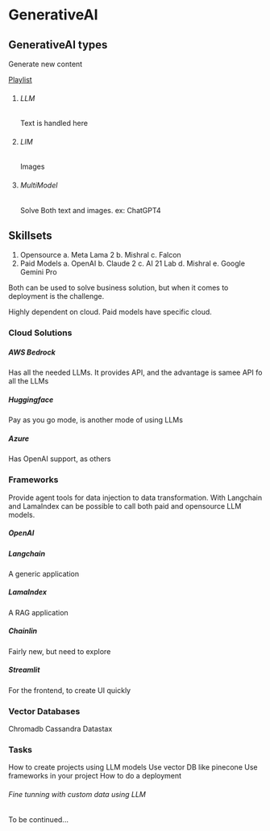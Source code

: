 # GenerativeAI

## GenerativeAI types

Generate new content

[Playlist](https://github.com/krishnaik06/Roadmap-To-Learn-Generative-AI-In-2024)

1. ###### LLM
   Text is handled here
2. ###### LIM
   Images
3. ###### MultiModel
   Solve Both text and images. ex: ChatGPT4

## Skillsets

1. Opensource
   a. Meta Lama 2
   b. Mishral
   c. Falcon
2. Paid Models
   a. OpenAI
   b. Claude 2
   c. AI 21 Lab
   d. Mishral
   e. Google Gemini Pro

Both can be used to solve business solution, but when it comes to deployment is the challenge.

Highly dependent on cloud. Paid models have specific cloud.

### Cloud Solutions

##### AWS Bedrock

Has all the needed LLMs. It provides API, and the advantage is samee API fo all the LLMs

##### Huggingface

Pay as you go mode, is another mode of using LLMs

##### Azure

Has OpenAI support, as others

### Frameworks

Provide agent tools for data injection to data transformation. With Langchain and LamaIndex can be possible to call both paid and opensource LLM models.

##### OpenAI

##### Langchain

A generic application

##### LamaIndex

A RAG application

##### Chainlin

Fairly new, but need to explore

##### Streamlit

For the frontend, to create UI quickly

### Vector Databases

Chromadb
Cassandra
Datastax

### Tasks

How to create projects using LLM models
Use vector DB like pinecone
Use frameworks in your project
How to do a deployment

###### Fine tunning with custom data using LLM

To be continued...

